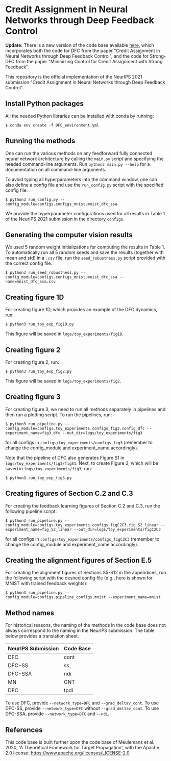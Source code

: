 # Credit Assignment in Neural Networks through Deep Feedback Control
**Update:** There is a new version of the code base available [here](https://github.com/mariacer/strong_dfc), which 
incorporates both the code for DFC from the paper "Credit Assignment in Neural Networks through Deep Feedback 
Control", and the code for Strong-DFC from the paper "Minimizing Control for Credit Assignment with Strong Feedback".

This repository is the official implementation of the NeurIPS 2021 submission 
"Credit Assignment in Neural Networks through Deep Feedback Control".

## Install Python packages
All the needed Python libraries can be installed with conda by running:
```
$ conda env create -f DFC_environment.yml
```

## Running the methods
One can run the various methods on any feedforward fully connected neural network architecture by calling the
`main.py` script and specifying the needed
command-line arguments. 
Run `python3 main.py --help` for a documentation on all command-line arguments.

To avoid typing all hyperparameters into the command window, one can also define
a config file and use the `run_config.py` script with the specified config file.
```
$ python3 run_config.py --config_module=configs.configs_mnist.mnist_dfc_ssa
```
We provide the hyperparameter configurations used for all results in Table 1 of 
the NeurIPS 2021 submission in the directory `configs`.


## Generating the computer vision results
We used 5 random weight initializations for computing the results in Table 1. 
To automatically run all 5 random seeds and save the results (together with 
mean and std) in a `.csv` file, run the `seed_robustness.py` script provided 
with the correct config file.
```
$ python3 run_seed_robustness.py --config_module=configs.configs_mnist.mnist_dfc_ssa --name=mnist_dfc_ssa.csv
```
## Creating figure 1D
For creating figure 1D, which provides an example of the DFC dynamics, run:
```
$ python3 run_toy_exp_fig1D.py
```
This figure will be saved in `logs/toy_experiments/fig1D`.
## Creating figure 2
For creating figure 2, run:
```
$ python3 run_toy_exp_fig2.py
```
This figure will be saved in `logs/toy_experiments/fig2`.

## Creating figure 3
For creating figure 3, we need to run all methods separately in pipelines and
then run a plotting script. To run the pipelines, run:
```
$ python3 run_pipeline.py --config_module=configs.toy_experiments.configs_fig3.config_dfc --experiment_name=fig3_dfc --out_dir=logs/toy_experiments/fig3
```
for all configs in `configs/toy_experiments/configs_fig3` (remember to change the config_module and experiment_name accordingly).

Note that the pipeline of DFC also generates Figure S1 in `logs/toy_experiments/fig3/figS1`. Next, to create Figure 3, which will be saved in `logs/toy_experiments/fig3`, run: 
```
$ python3 run_toy_exp_fig3.py
```
## Creating figures of Section C.2 and C.3
For creating the feedback learning figures of Section C.2 and C.3,
run the following pipeline script:
```
$ python3 run_pipeline.py --config_module=configs.toy_experiments.configs_figC2C3.fig_S2_linear --experiment_name=fig_S2_linear --out_dir=logs/toy_experiments/figC2C3
```
for all configs in `configs/toy_experiments/configs_figC2C3` (remember to change the config_module and experiment_name accordingly).

## Creating the alignment figures of Section E.5
For creating the alignment figures of Sections S5-S12 in the appendices, 
run the following script with the desired config file (e.g., here is shown 
for MNIST with trained feedback weights):
```
$ python3 run_pipeline.py --config_module=configs.pipeline_configs.mnist --experiment_name=mnist
```

## Method names
For historical reasons, the naming of the methods in the code base does not 
always correspond to the naming in the NeurIPS submission. The table below 
provides a translation sheet.

| NeurIPS Submission  | Code Base |
| ------------- | ------------- |
| DFC  | cont  |
| DFC-SS  | ss |
| DFC-SSA  | ndi|
| MN | GNT  |
| DFC | tpdi|

To use DFC, provide `--network_type=DFC` and `--grad_deltav_cont`. To use 
DFC-SS, provide `--network_type=DFC` without `--grad_deltav_cont`. To use 
DFC-SSA, provide `--network_type=DFC` and `--ndi`.

## References
This code base is built further upon the code base of 
Meulemans et al. 2020, 'A Theoretical Framework for Target Propagation', with the
Apache 2.0 license:
https://www.apache.org/licenses/LICENSE-2.0